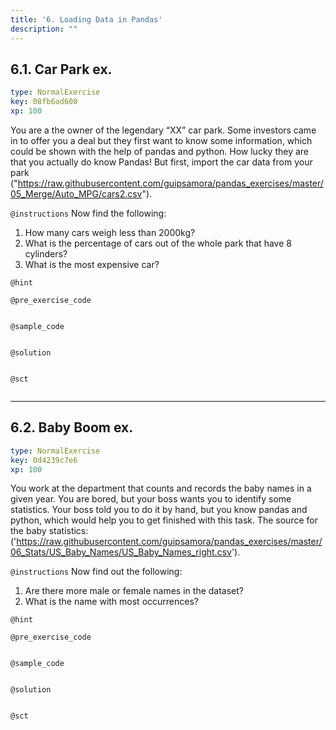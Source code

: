 ```yaml
---
title: '6. Loading Data in Pandas'
description: ""
---
```


## 6.1. Car Park ex.

```yaml
type: NormalExercise
key: 08fb6ad600
xp: 100
```

You are a the owner of the legendary “XX” car park. Some investors came in to offer you a deal but they first want to know some information, which could be shown with the help of pandas and python. How lucky they are that you actually do know Pandas! But first, import the car data from your park ("https://raw.githubusercontent.com/guipsamora/pandas_exercises/master/05_Merge/Auto_MPG/cars2.csv").

`@instructions`
Now find the following:
1. How many cars weigh less than 2000kg?
2. What is the percentage of cars out of the whole park that have 8 cylinders?
3. What is the most expensive car?

`@hint`


`@pre_exercise_code`
```{python}

```

`@sample_code`
```{python}

```

`@solution`
```{python}

```

`@sct`
```{python}

```

---

## 6.2. Baby Boom ex.

```yaml
type: NormalExercise
key: 0d4239c7e6
xp: 100
```

You work at the department that counts and records the baby names in a given year. You are bored, but your boss wants you to identify some statistics. Your boss told you to do it by hand, but you know pandas and python, which would help you to get finished with this task. The source for the baby statistics: ('https://raw.githubusercontent.com/guipsamora/pandas_exercises/master/06_Stats/US_Baby_Names/US_Baby_Names_right.csv').

`@instructions`
Now find out the following: 

1. Are there more male or female names in the dataset?
2. What is the name with most occurrences?

`@hint`


`@pre_exercise_code`
```{python}

```

`@sample_code`
```{python}

```

`@solution`
```{python}

```

`@sct`
```{python}

```
